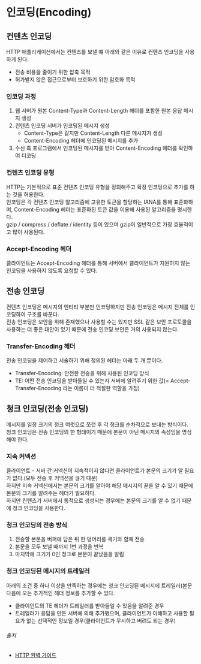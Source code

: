 # 인코딩(Encoding)

## 컨텐츠 인코딩

HTTP 애플리케이션에서는 컨텐츠를 보낼 떄 아래와 같은 이유로 컨텐츠 인코딩을 사용하게 된다.

- 전송 비용을 줄이기 위한 압축 목적
- 허가받지 않은 접근으로부터 보호하기 위한 암호화 목적

### 인코딩 과정

1. 웹 서버가 원본 Content-Type과 Content-Length 헤더를 포함한 원본 응답 메시지 생성
2. 컨텐츠 인코딩 서버가 인코딩된 메시지 생성
    - Content-Type은 같지만 Content-Length 다른 메시지가 생성
    - Content-Encoding 헤더에 인코딩된 메시지를 추가
3. 수신 측 프로그램에서 인코딩된 메시지를 받아 Content-Encoding 헤더를 확인하여 디코딩

### 컨텐츠 인코딩 유형

HTTP는 기본적으로 표준 컨텐츠 인코딩 유형을 정의해주고 확장 인코딩으로 추가를 하는 것을 허용한다.  
인코딩은 각 컨텐츠 인코딩 알고리즘에 고유한 토큰을 할당하는 IANA를 통해 표준화하며, Content-Encoding 헤더는 표준화된 토큰 값을 이용해 사용된 알고리즘을 명시한다.  
gzip / compress / deflate / identity 등이 있으며 gzip이 일반적으로 가장 효율적이고 많이 사용된다.

### Accept-Encoding 헤더

클라이언트는 Accept-Encoding 헤더를 통해 서버에서 클라이언트가 지원하지 않는 인코딩을 사용하지 않도록 요청할 수 있다.

## 전송 인코딩

컨텐츠 인코딩은 메시지의 엔티티 부분만 인코딩하지만 전송 인코딩은 메시지 전체를 인코딩하여 구조를 바꾼다.  
전송 인코딩은 보안을 위해 존재했으나 사용할 수는 있지만 SSL 같은 보안 프로토콜을 사용하는 더 좋은 대안이 있기 때문에 전송 인코딩 보안은 거의 사용되지 않는다.

### Transfer-Encoding 헤더

전송 인코딩을 제어하고 서술하기 위해 정의된 헤더는 아래 두 개 뿐이다.

- Transfer-Encoding: 안전한 전송을 위해 사용된 인코딩 방식
- TE: 어떤 전송 인코딩을 받아들일 수 있는지 서버에 알려주기 위한 값(= Accept-Transfer-Encoding 라는 이름이 더 적절한 역할을 가짐)

## 청크 인코딩(전송 인코딩)

메시지를 일정 크기의 청크 여럿으로 쪼갠 후 각 청크를 순차적으로 보내는 방식이다.  
청크 인코딩은 전송 인코딩의 한 형태이기 때문에 본문이 아닌 메시지의 속성임을 명심해야 한다.

### 지속 커넥션

클라이언트 - 서버 간 커넥션이 지속적이지 않다면 클라이언트가 본문의 크기가 알 필요가 없다.(모두 전송 후 커넥션을 끊기 때문)  
하지만 지속 커넥션에서는 본문의 크기를 알아야 해당 메시지의 끝을 알 수 있기 때문에 본문의 크기를 알려주는 헤더가 필요하다.  
하지만 컨텐츠가 서버에서 동적으로 생성되는 경우에는 본문의 크기를 알 수 없기 때문에 청크 인코딩을 사용한다.

### 청크 인코딩의 전송 방식

1. 전송할 본문을 버퍼에 담은 뒤 한 덩어리를 큭기와 함께 전송
2. 본문을 모두 보낼 때까지 1번 과정을 반복
3. 마지막에 크기가 0인 청크로 본문이 끝났음을 알림

### 청크 인코딩된 메시지의 트레일러

아래의 조건 중 하나 이상을 만족하는 경우에는 청크 인코딩된 메시지에 트레일러(본문 다음에 오는 추가적인 헤더 정보를 추가할 수 있다.

- 클라이언트의 TE 헤더가 트레일러를 받아들일 수 있음을 알려준 경우
- 트레일러가 응답을 만든 서버에 의해 추가됐으며, 클라이언트가 이해하고 사용할 필요가 없는 선택적인 정보일 경우(클라이언트가 무시하고 버려도 되는 경우)

###### 출처

- [HTTP 완벽 가이드](https://www.aladin.co.kr/shop/wproduct.aspx?ItemId=294437345)